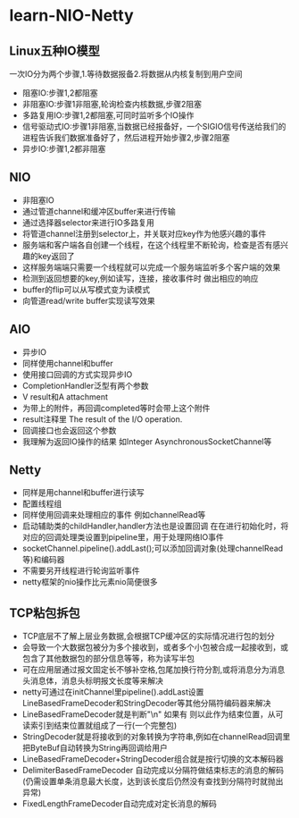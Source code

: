 # learn-NIO-Netty
## Linux五种IO模型
一次IO分为两个步骤,1.等待数据报备2.将数据从内核复制到用户空间
- 阻塞IO:步骤1,2都阻塞
- 非阻塞IO:步骤1非阻塞,轮询检查内核数据,步骤2阻塞
- 多路复用IO:步骤1,2都阻塞,可同时监听多个IO操作
- 信号驱动式IO:步骤1非阻塞,当数据已经报备好，一个SIGIO信号传送给我们的进程告诉我们数据准备好了，然后进程开始步骤2,步骤2阻塞
- 异步IO:步骤1,2都非阻塞
## NIO
- 非阻塞IO
- 通过管道channel和缓冲区buffer来进行传输
- 通过选择器selector来进行IO多路复用
- 将管道channel注册到selector上，并关联对应key作为他感兴趣的事件
- 服务端和客户端各自创建一个线程，在这个线程里不断轮询，检查是否有感兴趣的key返回了
- 这样服务端端只需要一个线程就可以完成一个服务端监听多个客户端的效果
- 检测到返回想要的key,例如读写，连接，接收事件时 做出相应的响应
- buffer的flip可以从写模式变为读模式
- 向管道read/write buffer实现读写效果
## AIO
- 异步IO
- 同样使用channel和buffer
- 使用接口回调的方式实现异步IO
- CompletionHandler泛型有两个参数 
- V result和A attachment
- 为带上的附件，再回调completed等时会带上这个附件
- result注释里 The result of the I/O operation.
- 回调接口也会返回这个参数
- 我理解为返回IO操作的结果 如Integer AsynchronousSocketChannel等

## Netty
- 同样是用channel和buffer进行读写
- 配置线程组
- 同样使用回调来处理相应的事件 例如channelRead等
- 启动辅助类的childHandler,handler方法也是设置回调 在在进行初始化时，将对应的回调处理类设置到pipeline里，用于处理网络IO事件
- socketChannel.pipeline().addLast();可以添加回调对象(处理channelRead等)和编码器
- 不需要另开线程进行轮询监听事件
- netty框架的nio操作比元素nio简便很多

## TCP粘包拆包
- TCP底层不了解上层业务数据,会根据TCP缓冲区的实际情况进行包的划分
- 会导致一个大数据包被分为多个接收到，或者多个小包被合成一起接收到，或包含了其他数据包的部分信息等等，称为读写半包
- 可在应用层通过报文固定长不够补空格,包尾加换行符分割,或将消息分为消息头消息体，消息头标明报文长度等来解决
- netty可通过在initChannel里pipeline().addLast设置LineBasedFrameDecoder和StringDecoder等其他分隔符编码器来解决
- LineBasedFrameDecoder就是判断"\n" 如果有 则以此作为结束位置，从可读索引到结束位置就组成了一行(一个完整包)
- StringDecoder就是将接收到的对象转换为字符串,例如在channelRead回调里把ByteBuf自动转换为String再回调给用户
- LineBasedFrameDecoder+StringDecoder组合就是按行切换的文本解码器
- DelimiterBasedFrameDecoder 自动完成以分隔符做结束标志的消息的解码(仍需设置单条消息最大长度，达到该长度后仍然没有查找到分隔符时就抛出异常)
- FixedLengthFrameDecoder自动完成对定长消息的解码